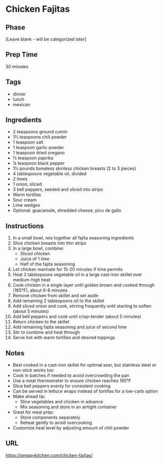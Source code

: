 # Chicken Fajitas

## Phase
[Leave blank - will be categorized later]

## Prep Time
30 minutes

## Tags
- dinner
- lunch
- mexican

## Ingredients
- 2 teaspoons ground cumin
- 1½ teaspoons chili powder
- 1 teaspoon salt
- 1 teaspoon garlic powder
- 1 teaspoon dried oregano
- ½ teaspoon paprika
- ¼ teaspoon black pepper
- 1½ pounds boneless skinless chicken breasts (2 to 3 pieces)
- 4 tablespoons vegetable oil, divided
- 2 limes
- 1 onion, sliced
- 3 bell peppers, seeded and sliced into strips
- Warm tortillas
- Sour cream
- Lime wedges
- Optional: guacamole, shredded cheese, pico de gallo

## Instructions
1. In a small bowl, mix together all fajita seasoning ingredients
2. Slice chicken breasts into thin strips
3. In a large bowl, combine:
   - Sliced chicken
   - Juice of 1 lime
   - Half of the fajita seasoning
4. Let chicken marinate for 15-20 minutes if time permits
5. Heat 2 tablespoons vegetable oil in a large cast-iron skillet over medium-high heat
6. Cook chicken in a single layer until golden brown and cooked through (165°F), about 6-8 minutes
7. Remove chicken from skillet and set aside
8. Add remaining 2 tablespoons oil to the skillet
9. Add sliced onion and cook, stirring frequently until starting to soften (about 5 minutes)
10. Add bell peppers and cook until crisp-tender (about 5 minutes)
11. Return chicken to the skillet
12. Add remaining fajita seasoning and juice of second lime
13. Stir to combine and heat through
14. Serve hot with warm tortillas and desired toppings

## Notes
- Best cooked in a cast-iron skillet for optimal sear, but stainless steel or non-stick works too
- Cook in batches if needed to avoid overcrowding the pan
- Use a meat thermometer to ensure chicken reaches 165°F
- Slice bell peppers evenly for consistent cooking
- Can be served in lettuce wraps instead of tortillas for a low-carb option
- Make ahead tip: 
  - Slice vegetables and chicken in advance
  - Mix seasoning and store in an airtight container
- Great for meal prep:
  - Store components separately
  - Reheat gently to avoid overcooking
- Customize heat level by adjusting amount of chili powder

## URL
https://preppykitchen.com/chicken-fajitas/
